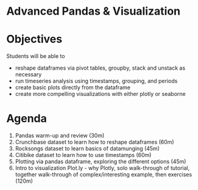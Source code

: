 # Advanced Pandas & Visualization

# Objectives
Students will be able to
- reshape dataframes via pivot tables, groupby, stack and unstack as necessary
- run timeseries analysis using timestamps, grouping, and periods
- create basic plots directly from the dataframe
- create more compelling visualizations with either plotly or seaborne

# Agenda
1. Pandas warm-up and review (30m)
2. Crunchbase dataset to learn how to reshape dataframes (60m)
3. Rocksongs dataset to learn basics of datamunging (45m)
3. Citibike dataset to learn how to use timestamps (60m)
4. Plotting via pandas dataframe, exploring the different options (45m)
5. Intro to visualization Plot.ly - why Plotly, solo walk-through of tutorial, together walk-through of complex/interesting example, then exercises (120m)
